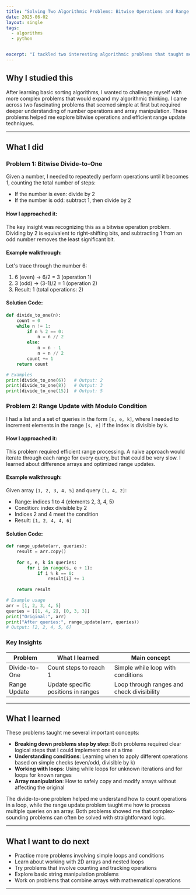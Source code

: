 ```yaml
---
title: "Solving Two Algorithmic Problems: Bitwise Operations and Range Updates"  
date: 2025-06-02  
layout: single  
tags:  
  - algorithms  
  - python  


excerpt: "I tackled two interesting algorithmic problems that taught me about bitwise operations and efficient range processing techniques."  
---
```


## Why I studied this  

After learning basic sorting algorithms, I wanted to challenge myself with more complex problems that would expand my algorithmic thinking. I came across two fascinating problems that seemed simple at first but required deeper understanding of number operations and array manipulation. These problems helped me explore bitwise operations and efficient range update techniques.  

---

## What I did  

### Problem 1: Bitwise Divide-to-One  

Given a number, I needed to repeatedly perform operations until it becomes 1, counting the total number of steps:  
- If the number is even: divide by 2  
- If the number is odd: subtract 1, then divide by 2  

#### How I approached it:  
The key insight was recognizing this as a bitwise operation problem. Dividing by 2 is equivalent to right-shifting bits, and subtracting 1 from an odd number removes the least significant bit.  

#### Example walkthrough:  
Let's trace through the number 6:  
1. 6 (even) → 6/2 = 3 (operation 1)  
2. 3 (odd) → (3-1)/2 = 1 (operation 2)  
3. Result: 1 (total operations: 2)  

#### Solution Code:  
```python
def divide_to_one(n):  
    count = 0  
    while n != 1:  
        if n % 2 == 0:  
            n = n // 2  
        else:  
            n = n - 1  
            n = n // 2  
        count += 1  
    return count  

# Examples  
print(divide_to_one(6))   # Output: 2  
print(divide_to_one(8))   # Output: 3  
print(divide_to_one(15))  # Output: 5  
```

### Problem 2: Range Update with Modulo Condition  

I had a list and a set of queries in the form `[s, e, k]`, where I needed to increment elements in the range `[s, e]` if the index is divisible by `k`.  

#### How I approached it:  
This problem required efficient range processing. A naive approach would iterate through each range for every query, but that could be very slow. I learned about difference arrays and optimized range updates.  

#### Example walkthrough:  
Given array `[1, 2, 3, 4, 5]` and query `[1, 4, 2]`:  
- Range: indices 1 to 4 (elements 2, 3, 4, 5)  
- Condition: index divisible by 2  
- Indices 2 and 4 meet the condition  
- Result: `[1, 2, 4, 4, 6]`  

#### Solution Code:  
```python
def range_update(arr, queries):  
    result = arr.copy()  
    
    for s, e, k in queries:  
        for i in range(s, e + 1):  
            if i % k == 0:  
                result[i] += 1  
    
    return result  

# Example usage  
arr = [1, 2, 3, 4, 5]  
queries = [[1, 4, 2], [0, 3, 3]]  
print("Original:", arr)  
print("After queries:", range_update(arr, queries))  
# Output: [2, 2, 4, 5, 6]  
```

### Key Insights  

| Problem | What I learned | Main concept |  
|---------|---------------|-------------|
| Divide-to-One | Count steps to reach 1 | Simple while loop with conditions |  
| Range Update | Update specific positions in ranges | Loop through ranges and check divisibility |  

---

## What I learned  

These problems taught me several important concepts:  

- **Breaking down problems step by step**: Both problems required clear logical steps that I could implement one at a time  
- **Understanding conditions**: Learning when to apply different operations based on simple checks (even/odd, divisible by k)  
- **Working with loops**: Using while loops for unknown iterations and for loops for known ranges  
- **Array manipulation**: How to safely copy and modify arrays without affecting the original  

The divide-to-one problem helped me understand how to count operations in a loop, while the range update problem taught me how to process multiple queries on an array. Both problems showed me that complex-sounding problems can often be solved with straightforward logic.  

---

## What I want to do next  

- Practice more problems involving simple loops and conditions  
- Learn about working with 2D arrays and nested loops  
- Try problems that involve counting and tracking operations  
- Explore basic string manipulation problems  
- Work on problems that combine arrays with mathematical operations  

---